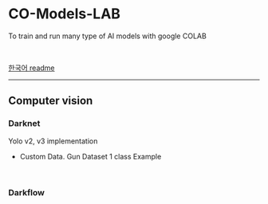 # CO-Models-LAB

To train and run many type of AI models with google COLAB

<br>

[한국어 readme](https://github.com/ProtossDragoon/CO-Models-LAB/blob/master/README-Kor.md)

<hr>

## Computer vision

### Darknet

Yolo v2, v3 implementation <br>

- Custom Data. Gun Dataset 1 class Example

<br>

### Darkflow
